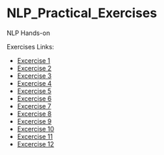 # NLP_Practical_Exercises
NLP Hands-on

Exercises Links:
- [Excercise 1](https://github.com/advaith13/NLP_Practical_Exercises/blob/main/Exercise1.md)
- [Excercise 2](https://github.com/advaith13/NLP_Practical_Exercises/blob/main/Exercise2.md)
- [Excercise 3](https://github.com/advaith13/NLP_Practical_Exercises/blob/main/Exercise3.md)
- [Excercise 4](https://github.com/advaith13/NLP_Practical_Exercises/blob/main/Exercise4.md)
- [Excercise 5](https://github.com/advaith13/NLP_Practical_Exercises/blob/main/Exercise5.md)
- [Excercise 6](https://github.com/advaith13/NLP_Practical_Exercises/blob/main/Exercise6.md)
- [Excercise 7](https://github.com/advaith13/NLP_Practical_Exercises/blob/main/Exercise7.md)
- [Excercise 8](https://github.com/advaith13/NLP_Practical_Exercises/blob/main/Exercise8.md)
- [Excercise 9](https://github.com/advaith13/NLP_Practical_Exercises/blob/main/Exercise9.md)
- [Excercise 10](https://github.com/advaith13/NLP_Practical_Exercises/blob/main/Exercise10.md)
- [Excercise 11](https://github.com/advaith13/NLP_Practical_Exercises/blob/main/Exercise11.md)
- [Excercise 12](https://github.com/advaith13/NLP_Practical_Exercises/blob/main/Exercise12.md)
